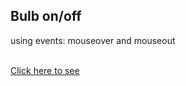 <h2>Bulb on/off</h2>
<p>using events: mouseover and mouseout</p> <br>
<a href="sheikhabdulmoiz.github.io/Bulb-onoff/">Click here to see</a>
